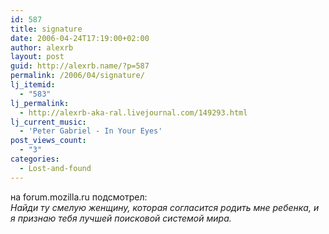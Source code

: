 ```yaml
---
id: 587
title: signature
date: 2006-04-24T17:19:00+02:00
author: alexrb
layout: post
guid: http://alexrb.name/?p=587
permalink: /2006/04/signature/
lj_itemid:
  - "583"
lj_permalink:
  - http://alexrb-aka-ral.livejournal.com/149293.html
lj_current_music:
  - 'Peter Gabriel - In Your Eyes'
post_views_count:
  - "3"
categories:
  - Lost-and-found
---
```

на forum.mozilla.ru подсмотрел:  
_Найди ту смелую женщину, которая согласится родить мне ребенка, и я признаю тебя лучшей поисковой системой мира._